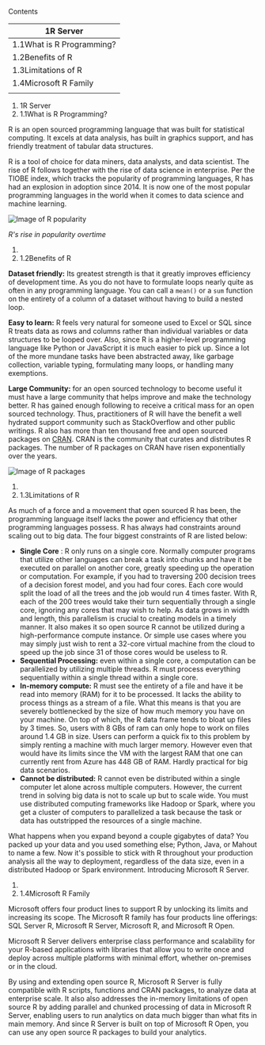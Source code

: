 Contents

| 1R Server |
| --- |
| 1.1What is R Programming? |
| 1.2Benefits of R |
| 1.3Limitations of R |
| 1.4Microsoft R Family |
| |

1. 1R Server
  1. 1.1What is R Programming?

R is an open sourced programming language that was built for statistical computing. It excels at data analysis, has built in graphics support, and has friendly treatment of tabular data structures.

R is a tool of choice for data miners, data analysts, and data scientist. The rise of R follows together with the rise of data science in enterprise. Per the TIOBE index, which tracks the popularity of programming languages, R has had an explosion in adoption since 2014. It is now one of the most popular programming languages in the world when it comes to data science and machine learning.

![Image of R popularity](https://cloud.githubusercontent.com/assets/26171849/23569297/5b8c7290-0013-11e7-86e6-87bbd4f0697f.png)

_R&#39;s rise in popularity overtime_

1.
  1. 1.2Benefits of R

**Dataset friendly:** Its greatest strength is that it greatly improves efficiency of development time. As you do not have to formulate loops nearly quite as often in any programming language. You can call a ```mean()``` or a ```sum``` function on the entirety of a column of a dataset without having to build a nested loop.

**Easy to learn:** R feels very natural for someone used to Excel or SQL since R treats data as rows and columns rather than individual variables or data structures to be looped over. Also, since R is a higher-level programming language like Python or JavaScript it is much easier to pick up. Since a lot of the more mundane tasks have been abstracted away, like garbage collection, variable typing, formulating many loops, or handling many exemptions.

**Large Community:** for an open sourced technology to become useful it must have a large community that helps improve and make the technology better. R has gained enough following to receive a critical mass for an open sourced technology. Thus, practitioners of R will have the benefit a well hydrated support community such as StackOverflow and other public writings. R also has more than ten thousand free and open sourced packages on [CRAN](https://cran.r-project.org/). CRAN is the community that curates and distributes R packages. The number of R packages on CRAN have risen exponentially over the years.

![Image of R packages](https://cloud.githubusercontent.com/assets/26171849/23569352/b397b3b4-0013-11e7-9ff4-bacc291740f4.png)

1.
  1. 1.3Limitations of R

As much of a force and a movement that open sourced R has been, the programming language itself lacks the power and efficiency that other programming languages possess. R has always had constraints around scaling out to big data. The four biggest constraints of R are listed below:

- **Single Core** : R only runs on a single core. Normally computer programs that utilize other languages can break a task into chunks and have it be executed on parallel on another core, greatly speeding up the operation or computation. For example, if you had to traversing 200 decision trees of a decision forest model, and you had four cores. Each core would split the load of all the trees and the job would run 4 times faster. With R, each of the 200 trees would take their turn sequentially through a single core, ignoring any cores that may wish to help. As data grows in width and length, this parallelism is crucial to creating models in a timely manner. It also makes it so open source R cannot be utilized during a high-performance compute instance. Or simple use cases where you may simply just wish to rent a 32-core virtual machine from the cloud to speed up the job since 31 of those cores would be useless to R.
- **Sequential Processing:** even within a single core, a computation can be parallelized by utilizing multiple threads. R must process everything sequentially within a single thread within a single core.
- **In-memory compute:** R must see the entirety of a file and have it be read into memory (RAM) for it to be processed. It lacks the ability to process things as a stream of a file. What this means is that you are severely bottlenecked by the size of how much memory you have on your machine. On top of which, the R data frame tends to bloat up files by 3 times. So, users with 8 GBs of ram can only hope to work on files around 1.4 GB in size. Users can perform a quick fix to this problem by simply renting a machine with much larger memory. However even that would have its limits since the VM with the largest RAM that one can currently rent from Azure has 448 GB of RAM. Hardly practical for big data scenarios.
- **Cannot be distributed:** R cannot even be distributed within a single computer let alone across multiple computers. However, the current trend in solving big data is not to scale up but to scale wide. You must use distributed computing frameworks like Hadoop or Spark, where you get a cluster of computers to parallelized a task because the task or data has outstripped the resources of a single machine.

What happens when you expand beyond a couple gigabytes of data? You packed up your data and you used something else; Python, Java, or Mahout to name a few. Now it&#39;s possible to stick with R throughout your production analysis all the way to deployment, regardless of the data size, even in a distributed Hadoop or Spark environment. Introducing Microsoft R Server.

1.
  1. 1.4Microsoft R Family

Microsoft offers four product lines to support R by unlocking its limits and increasing its scope. The Microsoft R family has four products line offerings: SQL Server R, Microsoft R Server, Microsoft R, and Microsoft R Open.

Microsoft R Server delivers enterprise class performance and scalability for your R-based applications with libraries that allow you to write once and deploy across multiple platforms with minimal effort, whether on-premises or in the cloud.

By using and extending open source R, Microsoft R Server is fully compatible with R scripts, functions and CRAN packages, to analyze data at enterprise scale. It also also addresses the in-memory limitations of open source R by adding parallel and chunked processing of data in Microsoft R Server, enabling users to run analytics on data much bigger than what fits in main memory. And since R Server is built on top of Microsoft R Open, you can use any open source R packages to build your analytics.
